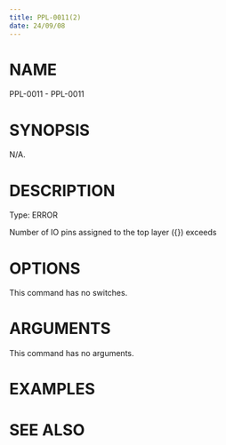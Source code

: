 ```yaml
---
title: PPL-0011(2)
date: 24/09/08
---
```


# NAME

PPL-0011 - PPL-0011

# SYNOPSIS

N/A.

# DESCRIPTION

Type: ERROR

Number of IO pins assigned to the top layer ({}) exceeds

# OPTIONS

This command has no switches.

# ARGUMENTS

This command has no arguments.

# EXAMPLES

# SEE ALSO
